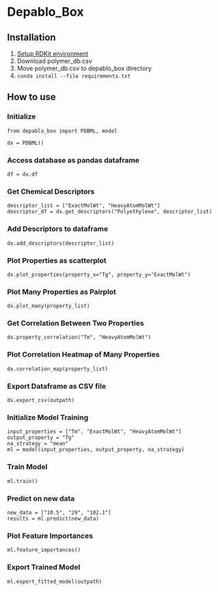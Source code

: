 # Depablo_Box

## Installation
1. [Setup RDKit environment](http://www.rdkit.org/docs/Install.html)
2. Download polymer_db.csv  
3. Move polymer_db.csv to depablo_box directory
4. `conda install --file requirements.txt`

## How to use
### Initialize
```
from depablo_box import PDBML, model

dx = PDBML()
```

### Access database as pandas dataframe
```
df = dx.df
```
### Get Chemical Descriptors 
```
descriptor_list = ["ExactMolWt", "HeavyAtomMolWt"]
descriptor_df = dx.get_descriptors("Polyethylene", descriptor_list)
```
### Add Descriptors to dataframe
```
dx.add_descriptors(descriptor_list)
```
### Plot Properties as scatterplot
```
dx.plot_properties(property_x="Tg", property_y="ExactMolWt")
```
### Plot Many Properties as Pairplot
```
dx.plot_many(property_list)
```
### Get Correlation Between Two Properties
```
dx.property_correlation("Tm", "HeavyAtomMolWt")
```
### Plot Correlation Heatmap of Many Properties
```
dx.correlation_map(property_list)
```
### Export Dataframe as CSV file
```
dx.export_csv(outpath)
```
### Initialize Model Training
```
input_properties = ["Tm", "ExactMolWt", "HeavyAtomMolWt"]
output_property = "Tg"
na_strategy = "mean"
ml = model(input_properties, output_property, na_strategy)
```
### Train Model
```
ml.train()
```
### Predict on new data
```
new_data = ["10.5", "29", "102.1"]
results = ml.predict(new_data)
```
### Plot Feature Importances
```
ml.feature_importances()
```
### Export Trained Model
```
ml.export_fitted_model(outpath)

```
